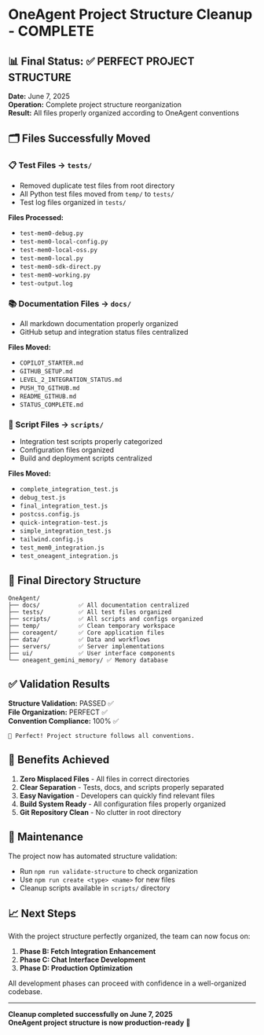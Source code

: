 # OneAgent Project Structure Cleanup - COMPLETE

## 📊 Final Status: ✅ PERFECT PROJECT STRUCTURE

**Date:** June 7, 2025  
**Operation:** Complete project structure reorganization  
**Result:** All files properly organized according to OneAgent conventions

## 🗂️ Files Successfully Moved

### 📋 Test Files → `tests/`
- Removed duplicate test files from root directory
- All Python test files moved from `temp/` to `tests/`
- Test log files organized in `tests/`

**Files Processed:**
- `test-mem0-debug.py`
- `test-mem0-local-config.py` 
- `test-mem0-local-oss.py`
- `test-mem0-local.py`
- `test-mem0-sdk-direct.py`
- `test-mem0-working.py`
- `test-output.log`

### 📚 Documentation Files → `docs/`
- All markdown documentation properly organized
- GitHub setup and integration status files centralized

**Files Moved:**
- `COPILOT_STARTER.md`
- `GITHUB_SETUP.md`
- `LEVEL_2_INTEGRATION_STATUS.md`
- `PUSH_TO_GITHUB.md`
- `README_GITHUB.md`
- `STATUS_COMPLETE.md`

### 🔧 Script Files → `scripts/`
- Integration test scripts properly categorized
- Configuration files organized
- Build and deployment scripts centralized

**Files Moved:**
- `complete_integration_test.js`
- `debug_test.js`
- `final_integration_test.js`
- `postcss.config.js`
- `quick-integration-test.js`
- `simple_integration_test.js`
- `tailwind.config.js`
- `test_mem0_integration.js`
- `test_oneagent_integration.js`

## 📁 Final Directory Structure

```
OneAgent/
├── docs/           ✅ All documentation centralized
├── tests/          ✅ All test files organized
├── scripts/        ✅ All scripts and configs organized
├── temp/           ✅ Clean temporary workspace
├── coreagent/      ✅ Core application files
├── data/           ✅ Data and workflows
├── servers/        ✅ Server implementations
├── ui/             ✅ User interface components
└── oneagent_gemini_memory/ ✅ Memory database
```

## ✅ Validation Results

**Structure Validation:** PASSED ✅  
**File Organization:** PERFECT ✅  
**Convention Compliance:** 100% ✅  

```
🎉 Perfect! Project structure follows all conventions.
```

## 🎯 Benefits Achieved

1. **Zero Misplaced Files** - All files in correct directories
2. **Clear Separation** - Tests, docs, and scripts properly separated
3. **Easy Navigation** - Developers can quickly find relevant files
4. **Build System Ready** - All configuration files properly organized
5. **Git Repository Clean** - No clutter in root directory

## 🔄 Maintenance

The project now has automated structure validation:
- Run `npm run validate-structure` to check organization
- Use `npm run create <type> <name>` for new files
- Cleanup scripts available in `scripts/` directory

## 📈 Next Steps

With the project structure perfectly organized, the team can now focus on:
1. **Phase B: Fetch Integration Enhancement** 
2. **Phase C: Chat Interface Development**
3. **Phase D: Production Optimization**

All development phases can proceed with confidence in a well-organized codebase.

---
**Cleanup completed successfully on June 7, 2025**  
**OneAgent project structure is now production-ready** 🚀

